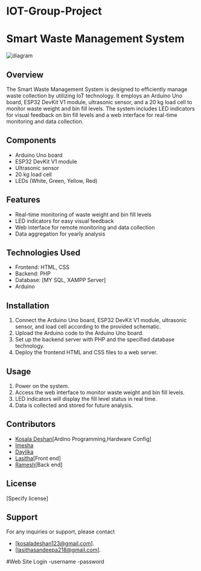 # IOT-Group-Project

# Smart Waste Management System

![diagram](https://github.com/kosaladeshan/IOT-Group-Project/assets/127652560/9e42029b-7de0-47f8-b0e9-8280484e11b7)


## Overview
The Smart Waste Management System is designed to efficiently manage waste collection by utilizing IoT technology. It employs an Arduino Uno board, ESP32 DevKit V1 module, ultrasonic sensor, and a 20 kg load cell to monitor waste weight and bin fill levels. The system includes LED indicators for visual feedback on bin fill levels and a web interface for real-time monitoring and data collection.

## Components
- Arduino Uno board
- ESP32 DevKit V1 module
- Ultrasonic sensor
- 20 kg load cell
- LEDs (White, Green, Yellow, Red)




## Features
- Real-time monitoring of waste weight and bin fill levels
- LED indicators for easy visual feedback
- Web interface for remote monitoring and data collection
- Data aggregation for yearly analysis

## Technologies Used
- Frontend: HTML, CSS
- Backend: PHP
- Database: [MY SQL, XAMPP Server]
- Arduino

## Installation
1. Connect the Arduino Uno board, ESP32 DevKit V1 module, ultrasonic sensor, and load cell according to the provided schematic.
2. Upload the Arduino code to the Arduino Uno board.
3. Set up the backend server with PHP and the specified database technology.
4. Deploy the frontend HTML and CSS files to a web server.

## Usage
1. Power on the system.
2. Access the web interface to monitor waste weight and bin fill levels.
3. LED indicators will display the fill level status in real time.
4. Data is collected and stored for future analysis.

## Contributors
- [Kosala Deshan](https://github.com/kosaladeshan)[Ardino Programming,Hardware Config]
- [Imesha](https://github.com/jahingeir)
- [Daylika](https://github.com/dayliya)
- [Lasitha](https://github.com/lasitha218)[Front end]
- [Ramesh](https://github.com/sdrmadushanka)[Back end]
  
 

## License
[Specify license]

## Support
For any inquiries or support, please contact 
- [kosaladeshan123@gmail.com].
- [lasithasandeepa218@gmail.com].

#Web Site Login
-username
-password
